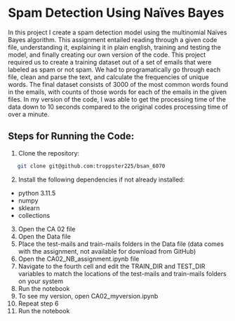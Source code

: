 # Spam Detection Using Naïves Bayes
In this project I create a spam detection model using the multinomial Naïves Bayes algorithm. This assignment entailed reading through a given code file, understanding it, explaining it in plain english, training and testing the model, and finally creating our own version of the code. This project required us to create a training dataset out of a set of emails that were labeled as spam or not spam. We had to programatically go through each file, clean and parse the text, and calculate the frequencies of unique words. The final dataset consists of 3000 of the most common words found in the emails, with counts of those words for each of the emails in the given files. In my version of the code, I was able to get the processing time of the data down to 10 seconds compared to the original codes processing time of over a minute.

## Steps for Running the Code:
1. Clone the repository:
```bash
   git clone git@github.com:troppster225/bsan_6070
```
2. Install the following dependencies if not already installed:
* python 3.11.5
* numpy
* sklearn
* collections
3. Open the CA 02 file
4. Open the Data file
5. Place the test-mails and train-mails folders in the Data file (data comes with the assignment, not available for download from GitHub)
6. Open the CA02_NB_assignment.ipynb file
7. Navigate to the fourth cell and edit the TRAIN_DIR and TEST_DIR variables to match the locations of the test-mails and train-mails folders on your system
8. Run the notebook
9. To see my version, open CA02_myversion.ipynb
10. Repeat step 6
11. Run the notebook